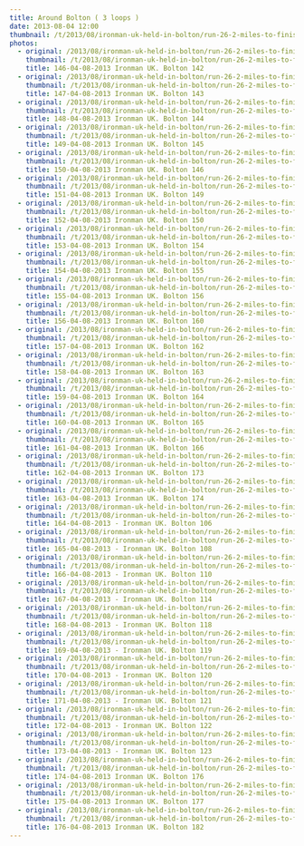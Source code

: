 ```yaml
---
title: Around Bolton ( 3 loops )
date: 2013-08-04 12:00
thumbnail: /t/2013/08/ironman-uk-held-in-bolton/run-26-2-miles-to-finish-line/around-bolton-3-loops/146-04-08-2013-ironman-uk.-bolton-142.jpg
photos:
  - original: /2013/08/ironman-uk-held-in-bolton/run-26-2-miles-to-finish-line/around-bolton-3-loops/146-04-08-2013-ironman-uk.-bolton-142.jpg
    thumbnail: /t/2013/08/ironman-uk-held-in-bolton/run-26-2-miles-to-finish-line/around-bolton-3-loops/146-04-08-2013-ironman-uk.-bolton-142.jpg
    title: 146-04-08-2013 Ironman UK. Bolton 142
  - original: /2013/08/ironman-uk-held-in-bolton/run-26-2-miles-to-finish-line/around-bolton-3-loops/147-04-08-2013-ironman-uk.-bolton-143.jpg
    thumbnail: /t/2013/08/ironman-uk-held-in-bolton/run-26-2-miles-to-finish-line/around-bolton-3-loops/147-04-08-2013-ironman-uk.-bolton-143.jpg
    title: 147-04-08-2013 Ironman UK. Bolton 143
  - original: /2013/08/ironman-uk-held-in-bolton/run-26-2-miles-to-finish-line/around-bolton-3-loops/148-04-08-2013-ironman-uk.-bolton-144.jpg
    thumbnail: /t/2013/08/ironman-uk-held-in-bolton/run-26-2-miles-to-finish-line/around-bolton-3-loops/148-04-08-2013-ironman-uk.-bolton-144.jpg
    title: 148-04-08-2013 Ironman UK. Bolton 144
  - original: /2013/08/ironman-uk-held-in-bolton/run-26-2-miles-to-finish-line/around-bolton-3-loops/149-04-08-2013-ironman-uk.-bolton-145.jpg
    thumbnail: /t/2013/08/ironman-uk-held-in-bolton/run-26-2-miles-to-finish-line/around-bolton-3-loops/149-04-08-2013-ironman-uk.-bolton-145.jpg
    title: 149-04-08-2013 Ironman UK. Bolton 145
  - original: /2013/08/ironman-uk-held-in-bolton/run-26-2-miles-to-finish-line/around-bolton-3-loops/150-04-08-2013-ironman-uk.-bolton-146.jpg
    thumbnail: /t/2013/08/ironman-uk-held-in-bolton/run-26-2-miles-to-finish-line/around-bolton-3-loops/150-04-08-2013-ironman-uk.-bolton-146.jpg
    title: 150-04-08-2013 Ironman UK. Bolton 146
  - original: /2013/08/ironman-uk-held-in-bolton/run-26-2-miles-to-finish-line/around-bolton-3-loops/151-04-08-2013-ironman-uk.-bolton-149.jpg
    thumbnail: /t/2013/08/ironman-uk-held-in-bolton/run-26-2-miles-to-finish-line/around-bolton-3-loops/151-04-08-2013-ironman-uk.-bolton-149.jpg
    title: 151-04-08-2013 Ironman UK. Bolton 149
  - original: /2013/08/ironman-uk-held-in-bolton/run-26-2-miles-to-finish-line/around-bolton-3-loops/152-04-08-2013-ironman-uk.-bolton-150.jpg
    thumbnail: /t/2013/08/ironman-uk-held-in-bolton/run-26-2-miles-to-finish-line/around-bolton-3-loops/152-04-08-2013-ironman-uk.-bolton-150.jpg
    title: 152-04-08-2013 Ironman UK. Bolton 150
  - original: /2013/08/ironman-uk-held-in-bolton/run-26-2-miles-to-finish-line/around-bolton-3-loops/153-04-08-2013-ironman-uk.-bolton-154.jpg
    thumbnail: /t/2013/08/ironman-uk-held-in-bolton/run-26-2-miles-to-finish-line/around-bolton-3-loops/153-04-08-2013-ironman-uk.-bolton-154.jpg
    title: 153-04-08-2013 Ironman UK. Bolton 154
  - original: /2013/08/ironman-uk-held-in-bolton/run-26-2-miles-to-finish-line/around-bolton-3-loops/154-04-08-2013-ironman-uk.-bolton-155.jpg
    thumbnail: /t/2013/08/ironman-uk-held-in-bolton/run-26-2-miles-to-finish-line/around-bolton-3-loops/154-04-08-2013-ironman-uk.-bolton-155.jpg
    title: 154-04-08-2013 Ironman UK. Bolton 155
  - original: /2013/08/ironman-uk-held-in-bolton/run-26-2-miles-to-finish-line/around-bolton-3-loops/155-04-08-2013-ironman-uk.-bolton-156.jpg
    thumbnail: /t/2013/08/ironman-uk-held-in-bolton/run-26-2-miles-to-finish-line/around-bolton-3-loops/155-04-08-2013-ironman-uk.-bolton-156.jpg
    title: 155-04-08-2013 Ironman UK. Bolton 156
  - original: /2013/08/ironman-uk-held-in-bolton/run-26-2-miles-to-finish-line/around-bolton-3-loops/156-04-08-2013-ironman-uk.-bolton-160.jpg
    thumbnail: /t/2013/08/ironman-uk-held-in-bolton/run-26-2-miles-to-finish-line/around-bolton-3-loops/156-04-08-2013-ironman-uk.-bolton-160.jpg
    title: 156-04-08-2013 Ironman UK. Bolton 160
  - original: /2013/08/ironman-uk-held-in-bolton/run-26-2-miles-to-finish-line/around-bolton-3-loops/157-04-08-2013-ironman-uk.-bolton-162.jpg
    thumbnail: /t/2013/08/ironman-uk-held-in-bolton/run-26-2-miles-to-finish-line/around-bolton-3-loops/157-04-08-2013-ironman-uk.-bolton-162.jpg
    title: 157-04-08-2013 Ironman UK. Bolton 162
  - original: /2013/08/ironman-uk-held-in-bolton/run-26-2-miles-to-finish-line/around-bolton-3-loops/158-04-08-2013-ironman-uk.-bolton-163.jpg
    thumbnail: /t/2013/08/ironman-uk-held-in-bolton/run-26-2-miles-to-finish-line/around-bolton-3-loops/158-04-08-2013-ironman-uk.-bolton-163.jpg
    title: 158-04-08-2013 Ironman UK. Bolton 163
  - original: /2013/08/ironman-uk-held-in-bolton/run-26-2-miles-to-finish-line/around-bolton-3-loops/159-04-08-2013-ironman-uk.-bolton-164.jpg
    thumbnail: /t/2013/08/ironman-uk-held-in-bolton/run-26-2-miles-to-finish-line/around-bolton-3-loops/159-04-08-2013-ironman-uk.-bolton-164.jpg
    title: 159-04-08-2013 Ironman UK. Bolton 164
  - original: /2013/08/ironman-uk-held-in-bolton/run-26-2-miles-to-finish-line/around-bolton-3-loops/160-04-08-2013-ironman-uk.-bolton-165.jpg
    thumbnail: /t/2013/08/ironman-uk-held-in-bolton/run-26-2-miles-to-finish-line/around-bolton-3-loops/160-04-08-2013-ironman-uk.-bolton-165.jpg
    title: 160-04-08-2013 Ironman UK. Bolton 165
  - original: /2013/08/ironman-uk-held-in-bolton/run-26-2-miles-to-finish-line/around-bolton-3-loops/161-04-08-2013-ironman-uk.-bolton-166.jpg
    thumbnail: /t/2013/08/ironman-uk-held-in-bolton/run-26-2-miles-to-finish-line/around-bolton-3-loops/161-04-08-2013-ironman-uk.-bolton-166.jpg
    title: 161-04-08-2013 Ironman UK. Bolton 166
  - original: /2013/08/ironman-uk-held-in-bolton/run-26-2-miles-to-finish-line/around-bolton-3-loops/162-04-08-2013-ironman-uk.-bolton-173.jpg
    thumbnail: /t/2013/08/ironman-uk-held-in-bolton/run-26-2-miles-to-finish-line/around-bolton-3-loops/162-04-08-2013-ironman-uk.-bolton-173.jpg
    title: 162-04-08-2013 Ironman UK. Bolton 173
  - original: /2013/08/ironman-uk-held-in-bolton/run-26-2-miles-to-finish-line/around-bolton-3-loops/163-04-08-2013-ironman-uk.-bolton-174.jpg
    thumbnail: /t/2013/08/ironman-uk-held-in-bolton/run-26-2-miles-to-finish-line/around-bolton-3-loops/163-04-08-2013-ironman-uk.-bolton-174.jpg
    title: 163-04-08-2013 Ironman UK. Bolton 174
  - original: /2013/08/ironman-uk-held-in-bolton/run-26-2-miles-to-finish-line/around-bolton-3-loops/164-04-08-2013-ironman-uk.-bolton-106.jpg
    thumbnail: /t/2013/08/ironman-uk-held-in-bolton/run-26-2-miles-to-finish-line/around-bolton-3-loops/164-04-08-2013-ironman-uk.-bolton-106.jpg
    title: 164-04-08-2013 - Ironman UK. Bolton 106
  - original: /2013/08/ironman-uk-held-in-bolton/run-26-2-miles-to-finish-line/around-bolton-3-loops/165-04-08-2013-ironman-uk.-bolton-108.jpg
    thumbnail: /t/2013/08/ironman-uk-held-in-bolton/run-26-2-miles-to-finish-line/around-bolton-3-loops/165-04-08-2013-ironman-uk.-bolton-108.jpg
    title: 165-04-08-2013 - Ironman UK. Bolton 108
  - original: /2013/08/ironman-uk-held-in-bolton/run-26-2-miles-to-finish-line/around-bolton-3-loops/166-04-08-2013-ironman-uk.-bolton-110.jpg
    thumbnail: /t/2013/08/ironman-uk-held-in-bolton/run-26-2-miles-to-finish-line/around-bolton-3-loops/166-04-08-2013-ironman-uk.-bolton-110.jpg
    title: 166-04-08-2013 - Ironman UK. Bolton 110
  - original: /2013/08/ironman-uk-held-in-bolton/run-26-2-miles-to-finish-line/around-bolton-3-loops/167-04-08-2013-ironman-uk.-bolton-114.jpg
    thumbnail: /t/2013/08/ironman-uk-held-in-bolton/run-26-2-miles-to-finish-line/around-bolton-3-loops/167-04-08-2013-ironman-uk.-bolton-114.jpg
    title: 167-04-08-2013 - Ironman UK. Bolton 114
  - original: /2013/08/ironman-uk-held-in-bolton/run-26-2-miles-to-finish-line/around-bolton-3-loops/168-04-08-2013-ironman-uk.-bolton-118.jpg
    thumbnail: /t/2013/08/ironman-uk-held-in-bolton/run-26-2-miles-to-finish-line/around-bolton-3-loops/168-04-08-2013-ironman-uk.-bolton-118.jpg
    title: 168-04-08-2013 - Ironman UK. Bolton 118
  - original: /2013/08/ironman-uk-held-in-bolton/run-26-2-miles-to-finish-line/around-bolton-3-loops/169-04-08-2013-ironman-uk.-bolton-119.jpg
    thumbnail: /t/2013/08/ironman-uk-held-in-bolton/run-26-2-miles-to-finish-line/around-bolton-3-loops/169-04-08-2013-ironman-uk.-bolton-119.jpg
    title: 169-04-08-2013 - Ironman UK. Bolton 119
  - original: /2013/08/ironman-uk-held-in-bolton/run-26-2-miles-to-finish-line/around-bolton-3-loops/170-04-08-2013-ironman-uk.-bolton-120.jpg
    thumbnail: /t/2013/08/ironman-uk-held-in-bolton/run-26-2-miles-to-finish-line/around-bolton-3-loops/170-04-08-2013-ironman-uk.-bolton-120.jpg
    title: 170-04-08-2013 - Ironman UK. Bolton 120
  - original: /2013/08/ironman-uk-held-in-bolton/run-26-2-miles-to-finish-line/around-bolton-3-loops/171-04-08-2013-ironman-uk.-bolton-121.jpg
    thumbnail: /t/2013/08/ironman-uk-held-in-bolton/run-26-2-miles-to-finish-line/around-bolton-3-loops/171-04-08-2013-ironman-uk.-bolton-121.jpg
    title: 171-04-08-2013 - Ironman UK. Bolton 121
  - original: /2013/08/ironman-uk-held-in-bolton/run-26-2-miles-to-finish-line/around-bolton-3-loops/172-04-08-2013-ironman-uk.-bolton-122.jpg
    thumbnail: /t/2013/08/ironman-uk-held-in-bolton/run-26-2-miles-to-finish-line/around-bolton-3-loops/172-04-08-2013-ironman-uk.-bolton-122.jpg
    title: 172-04-08-2013 - Ironman UK. Bolton 122
  - original: /2013/08/ironman-uk-held-in-bolton/run-26-2-miles-to-finish-line/around-bolton-3-loops/173-04-08-2013-ironman-uk.-bolton-123.jpg
    thumbnail: /t/2013/08/ironman-uk-held-in-bolton/run-26-2-miles-to-finish-line/around-bolton-3-loops/173-04-08-2013-ironman-uk.-bolton-123.jpg
    title: 173-04-08-2013 - Ironman UK. Bolton 123
  - original: /2013/08/ironman-uk-held-in-bolton/run-26-2-miles-to-finish-line/around-bolton-3-loops/174-04-08-2013-ironman-uk.-bolton-176.jpg
    thumbnail: /t/2013/08/ironman-uk-held-in-bolton/run-26-2-miles-to-finish-line/around-bolton-3-loops/174-04-08-2013-ironman-uk.-bolton-176.jpg
    title: 174-04-08-2013 Ironman UK. Bolton 176
  - original: /2013/08/ironman-uk-held-in-bolton/run-26-2-miles-to-finish-line/around-bolton-3-loops/175-04-08-2013-ironman-uk.-bolton-177.jpg
    thumbnail: /t/2013/08/ironman-uk-held-in-bolton/run-26-2-miles-to-finish-line/around-bolton-3-loops/175-04-08-2013-ironman-uk.-bolton-177.jpg
    title: 175-04-08-2013 Ironman UK. Bolton 177
  - original: /2013/08/ironman-uk-held-in-bolton/run-26-2-miles-to-finish-line/around-bolton-3-loops/176-04-08-2013-ironman-uk.-bolton-182.jpg
    thumbnail: /t/2013/08/ironman-uk-held-in-bolton/run-26-2-miles-to-finish-line/around-bolton-3-loops/176-04-08-2013-ironman-uk.-bolton-182.jpg
    title: 176-04-08-2013 Ironman UK. Bolton 182
---
```

